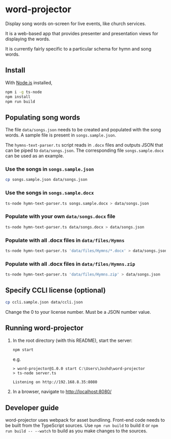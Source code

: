 # word-projector

Display song words on-screen for live events, like church services.

It is a web-based app that provides presenter and presentation views for displaying the words.

It is currently fairly specific to a particular schema for hymn and song words.

## Install

With [Node.js](https://nodejs.org) installed,

```bash
npm i -g ts-node
npm install
npm run build
```

## Populating song words

The file `data/songs.json` needs to be created and populated with the song words. A sample file is present in `songs.sample.json`.

The `hymns-text-parser.ts` script reads in `.docx` files and outputs JSON that can be piped to `data/songs.json`. The corresponding file `songs.sample.docx` can be used as an example.

### Use the songs in `songs.sample.json`

```bash
cp songs.sample.json data/songs.json
```

### Use the songs in `songs.sample.docx`

```bash
ts-node hymn-text-parser.ts songs.sample.docx > data/songs.json
```

### Populate with your own `data/songs.docx` file

```bash
ts-node hymn-text-parser.ts data/songs.docx > data/songs.json
```

### Populate with all .docx files in `data/files/Hymns`

```bash
ts-node hymn-text-parser.ts 'data/files/Hymns/*.docx' > data/songs.json
```

### Populate with all .docx files in `data/files/Hymns.zip`

```bash
ts-node hymn-text-parser.ts 'data/files/Hymns.zip' > data/songs.json
```

## Specify CCLI license (optional)

```bash
cp ccli.sample.json data/ccli.json
```

Change the 0 to your license number. Must be a JSON number value.

## Running word-projector

1. In the root directory (with this README), start the server:

    ```bash
    npm start
    ```

    e.g.

    ```text
    > word-projector@1.0.0 start C:\Users\Joshd\word-projector
    > ts-node server.ts

    Listening on http://192.168.8.35:8080
    ```

1. In a browser, navigate to <http://localhost:8080/>

## Developer guide

word-projector uses webpack for asset bundlinng. Front-end code needs to be built from the TypeScript sources. Use `npm run build` to build it or `npm run build -- --watch` to build as you make changes to the sources.
